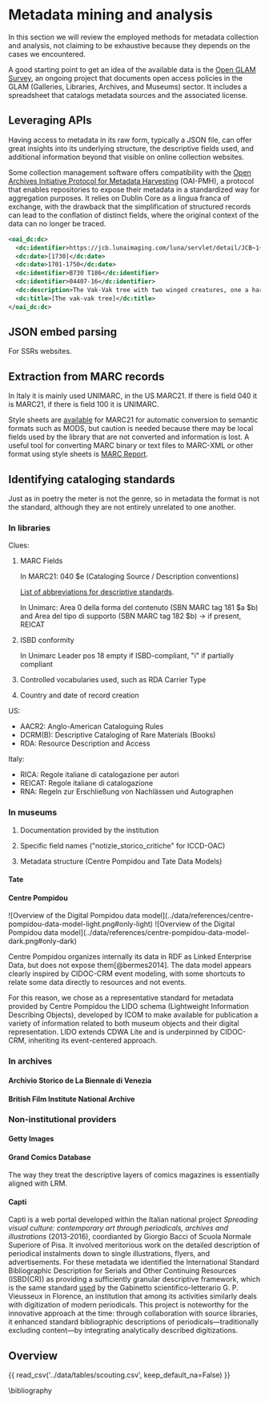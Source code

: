 # Metadata mining and analysis

In this section we will review the employed methods for metadata collection and analysis, not claiming to be exhaustive because they depends on the cases we encountered.

A good starting point to get an idea of the available data is the [Open GLAM Survey](https://docs.google.com/spreadsheets/d/1WPS-KJptUJ-o8SXtg00llcxq0IKJu8eO6Ege_GrLaNc/htmlview), an ongoing project that documents open access policies in the GLAM (Galleries, Libraries, Archives, and Museums) sector. It includes a spreadsheet that catalogs metadata sources and the associated license.

## Leveraging APIs

Having access to metadata in its raw form, typically a JSON file, can offer great insights into its underlying structure, the descriptive fields used, and additional information beyond that visible on online collection websites.

Some collection management software offers compatibility with the [Open Archives Initiative Protocol for Metadata Harvesting](https://www.openarchives.org/pmh/) (OAI-PMH), a protocol that enables repositories to expose their metadata in a standardized way for aggregation purposes. It relies on Dublin Core as a lingua franca of exchange, with the drawback that the simplification of structured records can lead to the conflation of distinct fields, where the original context of the data can no longer be traced.

```xml title="<a href='https://jcb.lunaimaging.com/luna/servlet/oai?verb=GetRecord&identifier=JCB~1~1~207~230331&metadataPrefix=oai_dc' target='_blank' style='color: inherit;'>OAI record for the Vak-Vak tree</a>"
<oai_dc:dc>
  <dc:identifier>https://jcb.lunaimaging.com/luna/servlet/detail/JCB~1~1~207~230331</dc:identifier>
  <dc:date>[1730]</dc:date>
  <dc:date>1701-1750</dc:date>
  <dc:identifier>B730 T186</dc:identifier>
  <dc:identifier>04407-16</dc:identifier>
  <dc:description>The Vak-Vak tree with two winged creatures, one a harpy, the other a zaghsar or talking crow.</dc:description>
  <dc:title>[The vak-vak tree]</dc:title>
</oai_dc:dc>
```

## JSON embed parsing

For SSRs websites.

## Extraction from MARC records

In Italy it is mainly used UNIMARC, in the US MARC21. If there is field 040 it is MARC21, if there is field 100 it is UNIMARC.

Style sheets are [available](https://www.loc.gov/standards/mods/mods-conversions.html) for MARC21 for automatic conversion to semantic formats such as MODS, but caution is needed because there may be local fields used by the library that are not converted and information is lost. A useful tool for converting MARC binary or text files to MARC-XML or other format using style sheets is [MARC Report](https://www.marcofquality.com/w/).

## Identifying cataloging standards

Just as in poetry the meter is not the genre, so in metadata the format is not the standard, although they are not entirely unrelated to one another.

### In libraries

Clues:

1. MARC Fields

    In MARC21: 040 $e (Cataloging Source / Description conventions)

    [List of abbreviations for descriptive standards](https://www.loc.gov/standards/sourcelist/descriptive-conventions.html).

    In Unimarc: Area 0 della forma del contenuto (SBN MARC tag 181 $a $b) and  Area del tipo di supporto (SBN MARC tag 182 $b) -> if present, REICAT

2. ISBD conformity
    
    In Unimarc Leader pos 18 empty if ISBD-compliant, "i" if partially compliant

3. Controlled vocabularies used, such as RDA Carrier Type

4. Country and date of record creation

US:

- AACR2: Anglo-American Cataloguing Rules
- DCRM(B): Descriptive Cataloging of Rare Materials (Books)
- RDA: Resource Description and Access

Italy:

- RICA: Regole italiane di catalogazione per autori
- REICAT: Regole italiane di catalogazione
- RNA: Regeln zur Erschließung von Nachlässen und Autographen

### In museums

1. Documentation provided by the institution

2. Specific field names ("notizie_storico_critiche" for ICCD-OAC)

3. Metadata structure (Centre Pompidou and Tate Data Models)

#### Tate

#### Centre Pompidou

<div class="grid-right" markdown>
  <p style="margin-top: 0px !important;" markdown>
    ![Overview of the Digital Pompidou data model](../data/references/centre-pompidou-data-model-light.png#only-light)
    ![Overview of the Digital Pompidou data model](../data/references/centre-pompidou-data-model-dark.png#only-dark)
  </p>
</div>

Centre Pompidou organizes internally its data in RDF as Linked Enterprise Data, but does not expose them[@bermes2014]. The data model appears clearly inspired by CIDOC-CRM event modeling, with some shortcuts to relate some data directly to resources and not events.

For this reason, we chose as a representative standard for metadata provided by Centre Pompidou the LIDO schema (Lightweight Information Describing
Objects), developed by ICOM to make available for publication a variety of information related to both museum objects and their digital representation. LIDO extends CDWA Lite and is underpinned by CIDOC-CRM, inheriting its event-centered approach.

### In archives

#### Archivio Storico de La Biennale di Venezia

#### British Film Institute National Archive

### Non-institutional providers

#### Getty Images

#### Grand Comics Database

The way they treat the descriptive layers of comics magazines is essentially aligned with LRM.

#### Capti

Capti is a web portal developed within the Italian national project _Spreading visual culture: contemporary art through periodicals, archives and illustrations_ (2013-2016), coordianted by Giorgio Bacci of Scuola Normale Superiore of Pisa. It involved meritorious work on the detailed description of periodical instalments down to single illustrations, flyers, and advertisements. For these metadata we identified the International Standard Bibliographic Description for Serials and Other Continuing Resources (ISBD(CR)) as providing a sufficiently granular descriptive framework, which is the same standard [used](https://cultura.comune.fi.it/system/files/2018-12/PERIODICI_xSola_letturax_0.pdf) by the Gabinetto scientifico-letterario G. P. Vieusseux in Florence, an institution that among its activities similarly deals with digitization of modern periodicals. This project is noteworthy for the innovative approach at the time: through collaboration with source libraries, it enhanced standard bibliographic descriptions of periodicals—traditionally excluding content—by integrating analytically described digitizations.

## Overview

{{ read_csv('../data/tables/scouting.csv', keep_default_na=False) }}

\bibliography

[^*]: Presumed standard not provided by the institution.
[^artsupp]: Also [archived](https://web.archive.org/web/20250107144743/https%3A%2F%2Fartsupp.com%2Fen%2Fartisti%2Fgianfranco-baruchello%2Fgioco-dell-oca) on Janunary 7<sup>th</sup> 2025.
[^bfi]: Also [archived](https://web.archive.org/web/20250107143541/https%3A%2F%2Fcollections-search.bfi.org.uk%2Fweb%2FDetails%2FChoiceFilmWorks%2F150047864) on Janunary 7<sup>th</sup> 2025.
[^capti]: Also [archived](https://web.archive.org/web/20250107170449/http://www.capti.it/index.php?ParamCatID=10&IDFascicolo=799&artgal=38&key=8559&lang=EN) on Janunary 7<sup>th</sup> 2025.